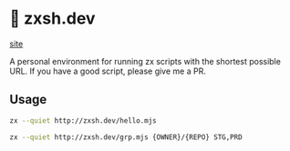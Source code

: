 # 🐚 zxsh.dev
[site](https://zxsh.dev)

A personal environment for running zx scripts with the shortest possible URL.
If you have a good script, please give me a PR.

## Usage

```bash
zx --quiet http://zxsh.dev/hello.mjs
```

```bash
zx --quiet http://zxsh.dev/grp.mjs {OWNER}/{REPO} STG,PRD
```
